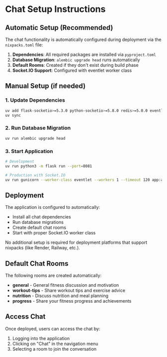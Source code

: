 # Chat Setup Instructions

## Automatic Setup (Recommended)

The chat functionality is automatically configured during deployment via the `nixpacks.toml` file:

1. **Dependencies**: All required packages are installed via `pyproject.toml`
2. **Database Migration**: `alembic upgrade head` runs automatically
3. **Default Rooms**: Created if they don't exist during build phase
4. **Socket.IO Support**: Configured with eventlet worker class

## Manual Setup (if needed)

### 1. Update Dependencies
```bash
uv add flask-socketio>=5.3.0 python-socketio>=5.8.0 redis>=5.0.0 eventlet>=0.33.0
uv sync
```

### 2. Run Database Migration
```bash
uv run alembic upgrade head
```

### 3. Start Application
```bash
# Development
uv run python3 -m flask run --port=8081

# Production with Socket.IO
uv run gunicorn --worker-class eventlet --workers 1 --timeout 120 app:app
```

## Deployment

The application is configured to automatically:
- Install all chat dependencies
- Run database migrations
- Create default chat rooms
- Start with proper Socket.IO worker class

No additional setup is required for deployment platforms that support nixpacks (like Render, Railway, etc.).

## Default Chat Rooms

The following rooms are created automatically:
- **general** - General fitness discussion and motivation
- **workout-tips** - Share workout tips and exercise advice
- **nutrition** - Discuss nutrition and meal planning
- **progress** - Share your fitness progress and achievements

## Access Chat

Once deployed, users can access the chat by:
1. Logging into the application
2. Clicking on "Chat" in the navigation menu
3. Selecting a room to join the conversation